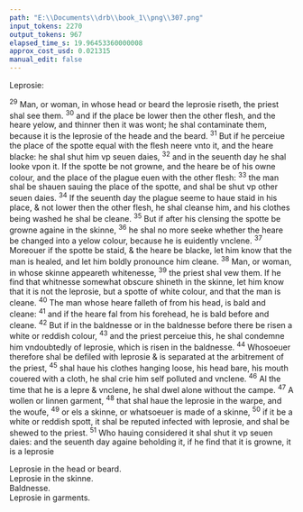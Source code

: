 ```yaml
---
path: "E:\\Documents\\drb\\book_1\\png\\307.png"
input_tokens: 2270
output_tokens: 967
elapsed_time_s: 19.96453360000008
approx_cost_usd: 0.021315
manual_edit: false
---
```

Leprosie:

<sup>29</sup> Man, or woman, in whose head or beard the leprosie riseth, the priest shal see them. <sup>30</sup> and if the place be lower then the other flesh, and the heare yelow, and thinner then it was wont; he shal contaminate them, because it is the leprosie of the heade and the beard. <sup>31</sup> But if he perceiue the place of the spotte equal with the flesh neere vnto it, and the heare blacke: he shal shut him vp seuen daies, <sup>32</sup> and in the seuenth day he shal looke vpon it. If the spotte be not growne, and the heare be of his owne colour, and the place of the plague euen with the other flesh: <sup>33</sup> the man shal be shauen sauing the place of the spotte, and shal be shut vp other seuen daies. <sup>34</sup> If the seuenth day the plague seeme to haue staid in his place, & not lower then the other flesh, he shal cleanse him, and his clothes being washed he shal be cleane. <sup>35</sup> But if after his clensing the spotte be growne againe in the skinne, <sup>36</sup> he shal no more seeke whether the heare be changed into a yelow colour, because he is euidently vnclene. <sup>37</sup> Moreouer if the spotte be staid, & the heare be blacke, let him know that the man is healed, and let him boldly pronounce him cleane. <sup>38</sup> Man, or woman, in whose skinne appeareth whitenesse, <sup>39</sup> the priest shal vew them. If he find that whitnesse somewhat obscure shineth in the skinne, let him know that it is not the leprosie, but a spotte of white colour, and that the man is cleane. <sup>40</sup> The man whose heare falleth of from his head, is bald and cleane: <sup>41</sup> and if the heare fal from his forehead, he is bald before and cleane. <sup>42</sup> But if in the baldnesse or in the baldnesse before there be risen a white or reddish colour, <sup>43</sup> and the priest perceiue this, he shal condemne him vndoubtedly of leprosie, which is risen in the baldnesse. <sup>44</sup> Whosoeuer therefore shal be defiled with leprosie & is separated at the arbitrement of the priest, <sup>45</sup> shal haue his clothes hanging loose, his head bare, his mouth couered with a cloth, he shal crie him self polluted and vnclene. <sup>46</sup> Al the time that he is a lepre & vnclene, he shal dwel alone without the campe. <sup>47</sup> A wollen or linnen garment, <sup>48</sup> that shal haue the leprosie in the warpe, and the woufe, <sup>49</sup> or els a skinne, or whatsoeuer is made of a skinne, <sup>50</sup> if it be a white or reddish spott, it shal be reputed infected with leprosie, and shal be shewed to the priest. <sup>51</sup> Who hauing considered it shal shut it vp seuen daies: and the seuenth day againe beholding it, if he find that it is growne, it is a leprosie

[^1]: Leuit. 14.

[^2]: Mat. 8. Mar. 1. Luc. 5. & 17.

<aside>Leprosie in the head or beard.</aside>

<aside>Leprosie in the skinne.</aside>

<aside>Baldnesse.</aside>

<aside>Leprosie in garments.</aside>
